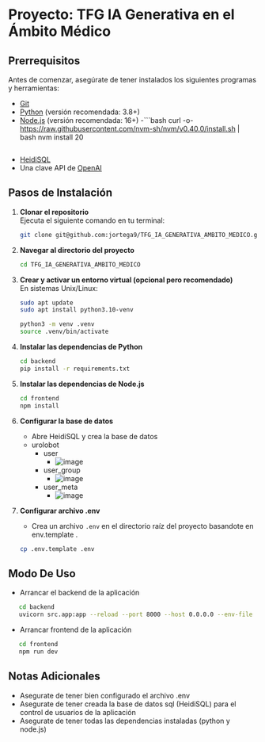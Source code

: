 # Proyecto: TFG IA Generativa en el Ámbito Médico

## Prerrequisitos

Antes de comenzar, asegúrate de tener instalados los siguientes programas y herramientas:

- [Git](https://git-scm.com/)
- [Python](https://www.python.org/) (versión recomendada: 3.8+)
- [Node.js](https://nodejs.org/) (versión recomendada: 16+)
   -```bash
      curl -o- https://raw.githubusercontent.com/nvm-sh/nvm/v0.40.0/install.sh | bash
      nvm install 20
     ```
- [HeidiSQL](https://www.heidisql.com/)
- Una clave API de [OpenAI](https://platform.openai.com/signup)

## Pasos de Instalación

1. **Clonar el repositorio**  
   Ejecuta el siguiente comando en tu terminal:
   ```bash
   git clone git@github.com:jortega9/TFG_IA_GENERATIVA_AMBITO_MEDICO.git
   ```

2. **Navegar al directorio del proyecto**  
   ```bash
   cd TFG_IA_GENERATIVA_AMBITO_MEDICO
   ```

3. **Crear y activar un entorno virtual (opcional pero recomendado)**  
   En sistemas Unix/Linux:
   ```bash
   sudo apt update
   sudo apt install python3.10-venv
   ```

   ```bash
   python3 -m venv .venv
   source .venv/bin/activate
   ```
   
4. **Instalar las dependencias de Python**  
   ```bash
   cd backend
   pip install -r requirements.txt
   ```

5. **Instalar las dependencias de Node.js**  
   ```bash
   cd frontend
   npm install
   ```

6. **Configurar la base de datos**  
   - Abre HeidiSQL y crea la base de datos
   - urolobot
       - user
          - ![image](https://github.com/user-attachments/assets/da2046ad-4b30-40fc-b332-2b3675253ab1)
       - user_group
          - ![image](https://github.com/user-attachments/assets/f0618a6d-4de2-418c-81cc-349d6fdb44c9)
       - user_meta
          - ![image](https://github.com/user-attachments/assets/3af4094a-4f2b-49a5-8db7-491d76c7013f)

7. **Configurar archivo .env**  
   - Crea un archivo `.env` en el directorio raíz del proyecto basandote en env.template .
    ```bash
   cp .env.template .env
   ```
## Modo De Uso
- Arrancar el backend de la aplicación

```bash
   cd backend
   uvicorn src.app:app --reload --port 8000 --host 0.0.0.0 --env-file ../.env
```

- Arrancar frontend de la aplicación

```bash
   cd frontend
   npm run dev
```

## Notas Adicionales

- Asegurate de tener bien configurado el archivo .env
- Asegurate de tener creada la base de datos sql (HeidiSQL) para el control de usuarios de la aplicación
- Asegurate de tener todas las dependencias instaladas (python y node.js)
